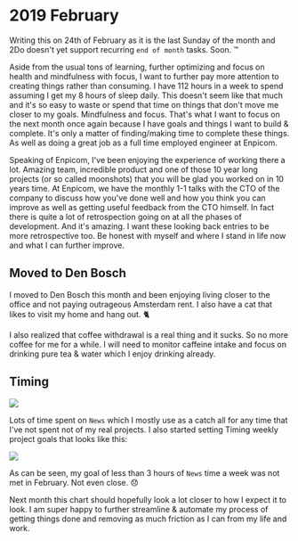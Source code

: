 # 2019 February

Writing this on 24th of February as it is the last Sunday of the month and 2Do doesn't yet support recurring `end of month` tasks. Soon. ™️

Aside from the usual tons of learning, further optimizing and focus on health and mindfulness with focus, I want to further pay more attention to creating things rather than consuming. I have 112 hours in a week to spend assuming I get my 8 hours of sleep daily. This doesn't seem like that much and it's so easy to waste or spend that time on things that don't move me closer to my goals. Mindfulness and focus. That's what I want to focus on the next month once again because I have goals and things I want to build & complete. It's only a matter of finding/making time to complete these things. As well as doing a great job as a full time employed engineer at Enpicom.

Speaking of Enpicom, I've been enjoying the experience of working there a lot. Amazing team, incredible product and one of those 10 year long projects (or so called moonshots) that you will be glad you worked on in 10 years time. At Enpicom, we have the monthly 1-1 talks with the CTO of the company to discuss how you've done well and how you think you can improve as well as getting useful feedback from the CTO himself. In fact there is quite a lot of retrospection going on at all the phases of development. And it's amazing. I want these looking back entries to be more retrospective too. Be honest with myself and where I stand in life now and what I can further improve.

## Moved to Den Bosch

I moved to Den Bosch this month and been enjoying living closer to the office and not paying outrageous Amsterdam rent. I also have a cat that likes to visit my home and hang out. 🐈

I also realized that coffee withdrawal is a real thing and it sucks. So no more coffee for me for a while. I will need to monitor caffeine intake and focus on drinking pure tea & water which I enjoy drinking already.

## Timing

![](https://i.imgur.com/YWZc91l.png)

Lots of time spent on `News` which I mostly use as a catch all for any time that I've not spent not of my real projects. I also started setting Timing weekly project goals that looks like this:

![](https://i.imgur.com/Yoe40nK.png)

As can be seen, my goal of less than 3 hours of `News` time a week was not met in February. Not even close. 😞

Next month this chart should hopefully look a lot closer to how I expect it to look. I am super happy to further streamline & automate my process of getting things done and removing as much friction as I can from my life and work.
